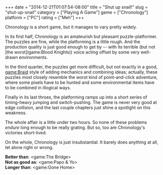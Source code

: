 +++
date = "2014-12-21T01:07:54-08:00"
title = "Shut up snail!"
slug = "shut-up-snail"
category = ["Playing A Game"]
game = ["Chronology"]
platform = ["PC"]
rating = ["Meh"]
+++

Chronology is a short game, but it manages to vary pretty widely.

In its first half, Chronology is an amateurish but pleasant puzzle-platformer.  The puzzles are fine, while the platforming is a little rough.  And the production quality is just good enough to get by -- with its terrible (but not [the worst](game:Blood Knights)) voice acting offset by some very well-drawn environments.

In the third quarter, the puzzles get more difficult, but not exactly in a good, <game:Braid> style of adding mechanics and combining ideas; actually, these puzzles most closely resemble the worst kind of point-and-click adventure, where some pixels have to be hunted and some environmental items have to be combined in illogical ways.

Finally in its last throes, the platforming ramps up into a short series of timing-heavy jumping and switch-pushing.  The game is never very good at edge collision, and the last couple chapters just shine a spotlight on this weakness.

The whole affair is a little under two hours.  So none of these problems <i>endure</i> long enough to be really grating.  But so, too are Chronology's victories short-lived.

On the whole, Chronology is just insubstantial.  It barely does anything at all, let alone right or wrong.

<b>Better than</b>: <game:The Bridge>  
<b>Not as good as</b>: <game:Papo & Yo>  
<b>Longer than</b>: <game:Gone Home>
